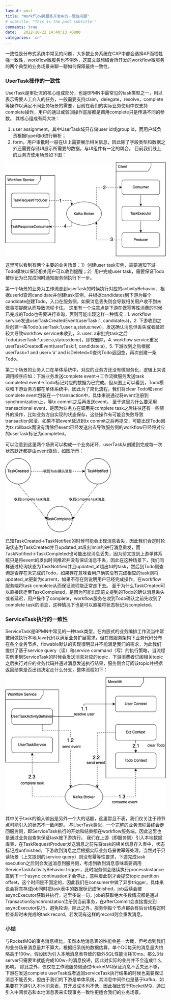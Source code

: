 ```yaml
---
layout: post
title: "Workflow微服务开发中的一致性问题"
# subtitle: "This is the post subtitle."
comments: true
date:   2022-10-22 14:40:13 +0800
categories: 'cn'
---
```


一致性是分布式系统中常见的问题，大多数业务系统在CAP中都会选择AP而牺牲强一致性，workflow微服务也不例外，这篇文章想结合所开发的workflow微服务的两个典型的业务场景来聊一聊如何保障最终一致性。

### UserTask操作的一致性
UserTask是审批流的核心组成部分，也是BPMN中最常见的task类型之一，用以表示需要人工介入的任务，一般需要支持claim，delegate，resolve，complete等操作以满足不同业务场景的需要，目前在我们的实际业务使用中仅支持complete操作，用户的通过或驳回操作底层都是调用complete只是传递不同的参数。
其核心组成有两大块：
1. user assignment，其中UserTask域只存储user id或group id，而用户域负责根据type和id进行解析；
2. form，用户审批时一般在UI上需要展示相关信息，因此除了字段类型和数据之外还需要存储UI展示所需要的数据，与UI组件有一定的耦合。
目前我们线上的业务方使用场景如下图：

![2022101301 copy](/assets/images/posts/2022-10-22/1.jpg)

这里可以看到有两个主要的业务场景：1）创建user task实例，需要通知下游Todo模块以保证相关用户可以收到提醒；2）用户完成user task，需要保证Todo被标记为已完成同时通知服务侧执行下一步。

第一个场景的业务为工作流走到userTask的时候执行对应的activityBehavior，根据userId查询candidate并创建task实例，并根据candidates到下游为每个candidate创建Todo，入口在服务侧，如果消息丢失则会导致相关用户收不到未做事项提醒从而导致流程卡住。
这里有一个注意点是下游在做幂等性消费的时候已完成的Todo也需要进行查询，否则可能出现这样一种情况：1. workflow service发送userTaskCreatedEvent(userTask:1, candidate:a)，2. 下游收到之后创建一条Todo(userTask:1,user:a,status:new)，发送确认消息但丢失或者延迟较大导致workflow service未收到，3. user: a审批完task之后Todo(userTask:1,user:a,status:done)，即软删除，4. workflow service重发userTaskCreatedEvent(userTask:1, candidate:a)，5. 下游收到之后根据userTask=1 and user='a' and isDeleted=0查询Todo返回空，再次创建一条Todo。

第二个场景的业务入口在单体系统中，对应的业务方还没有微服务化，逻辑上来说调用顺序应如：下游业务发送complete event->工作流微服务发送task completed event->Todo标记对应的数据为已完成。但从图上可以看到，Todo模块和下游业务方都在单体系统中，因此为了简化流程，我们将clear Todo和send complete event包装在一个transaction中，具体来说通过将event注册到synchronization上，等tx commit之后再发送event。
至于这里为什么要采用transactional event，是因为业务方在调用完complete task之后往往还有一些额外的操作，比如业务方自实现的状态保存，这些操作有可能会失败导致transaction回滚，如果不把event延迟到tx commit之后再提交，可能出现Todo因为tx rollback而没有清除但event已经发送出去导致服务侧的workflow已经将对应的userTask标记为completed。

可以注意到这里两个场景可以构成一个业务闭环，userTask从创建到完成每一次状态跃迁都是由event驱动，如图所示：

![1](/assets/images/posts/2022-10-22/3.jpg)

已知TaskCreated->TaskNotified的时候可能会出现消息丢失，因此我们会定时轮询状态为TaskCreated并且updated_at超出1min的进行消息重发，而TaskNotified->TaskCompleted也可能出现消息丢失，因为前文提到上游单体系统只是将event的发出时间推迟并没有保证消息不丢，因此在这种场景下，我们同样通过轮询状态为TaskNotified并且updated_at超出1d的task，然后到Todo侧查询是否存在未完成的Todo，如果存在意味着用户确实没有完成相应的task则将updated_at更新为current，如果不存在则说明用户已经完成操作，在workflow服务端将task complete从而保证流程能正常走下去。
至于为什么TaskCreated可以直接跃迁至TaskCompleted，是因为可能出现前文提到的Todo的确认消息丢失或者延迟，用户操作了complete，workflow服务在收到Todo确认之前先收到了complete task的消息，这种情况下也是可以直接将状态标记为completed。

### ServiceTask执行的一致性
ServiceTask是BPMN中常见的一种task类型，在内嵌式的业务编排工作流当中常被用做执行本地Java代码以满足业务扩展需求，但在微服务架构下业务代码分布在各个业务节点，flowable默认的实现很明显并不能满足我们的需求，为此我们提供了基于service query（读）和service command（写）的执行策略，当流程实例走到ServiceTask的时候会发送消息对应的topic，下游消费者订阅相关topic之后执行对应的业务代码并通过消息发送执行结果，服务侧会订阅该topic并根据返回结果是否出错决定走什么分支，整体流程如下：

![2022101301](/assets/images/posts/2022-10-22/2.jpg)

其中关于task的输入输出是另外一个大的话题，这里暂且不表，我们仅关注于跨节点可能引入的状态不一致问题。
与UserTask类似，一个完整的业务流程最终会走回服务侧，即ServiceTask执行的开始和结束都在workflow服务端，因此这里也是通过业务自查来保证task被下游执行。
我们在上游（即服务侧）引入本地数据库表，在TaskRequestProduer发送消息之前先将task的相关信息存入表中，状态标记成unfinished，下游收到消息之后根据实际业务场景做幂等处理，当然对于只读场景（上文提到的service query）则没有幂等性要求，下游完成task execution之后则会发送消息到服务侧，考虑到收到消息意味着要调用ServiceTaskActivityBehavior.trigger，此时服务侧会继续执行processInstance直到下一个async continuation才会停止，意味着此刻才会提交topic partition offset，这个时间是不固定的，因此我们在consumer中做了异步trigger，具体来说会将其存成job同时把task表中的数据标记成finished，job后续会被asyncExecutor获取并执行，这里多说一句，job的获取绝大多数情况都是通过TransactionSynchronization注册到当前事务，在afterCommit会直接提交到asyncExecutor执行，避免轮询。除此之外，服务侧每个节点都会有后台线程定时检查超时未完成的task record，若发现有这样的record则会重发消息。

### 小结
与RocketMQ的事务消息相比，虽然本地消息表的性能会差一大截，但考虑到我们的业务场景消息量并不算大，根据旧系统的数据估算，单个DC每天的消息量大约略高于100w，假设因为引入本地消息表导致的额外SQL性能消耗10ms，那么3台server只需要1h就能完成100w+的消息投递，因此对实际的业务并不会造成什么影响。
除此之外，仅仅在工作流服务侧通过RocketMQ保证消息不丢失还不够，下游在发送complete userTask或者返回serviceTask执行结果的时候也需要保证消息不能丢失，但由于我们的下游是单体系统，其消息中间件也是基于kafka，如果要在下游引入本地消息表，其开发成本也不低，因此相比较于RocketMQ，通过引入中间状态和本地消息表来实现事务一致性更适合我们的业务场景。